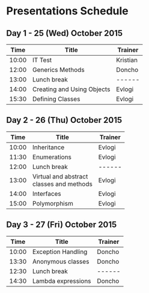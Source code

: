 #   Presentations Schedule

##  Day 1 - 25 (Wed) October 2015

| Time  | Title                       | Trainer  |
| ----- | --------------------------- | -------- |
| 10:00 | IT Test                     | Kristian |
| 12:00 | Generics Methods            | Doncho   |
| 13:00 | Lunch break                 | ------   |
| 14:00 | Creating and Using Objects  | Evlogi   |
| 15:30 | Defining Classes            | Evlogi   |

##  Day 2 - 26 (Thu) October 2015

| Time  | Title                       | Trainer |
| ----- | --------------------------- | ------- |
| 10:00 | Inheritance                 | Evlogi  |
| 11:30 | Enumerations                | Evlogi  |
| 12:00 | Lunch break                 | ------  |
| 13:00 | Virtual and abstract <br/>classes and methods | Evlogi  |
| 14:00 | Interfaces                  | Evlogi  |
| 15:00 | Polymorphism                | Evlogi  |

##  Day 3 - 27 (Fri) October 2015

| Time  | Title                       | Trainer |
| ----- | --------------------------- | ------- |
| 10:00 | Exception Handling          | Doncho  |
| 13:30 | Anonymous classes           | Doncho  |
| 12:30 | Lunch break                 | ------  |
| 14:30 | Lambda expressions          | Doncho  |
